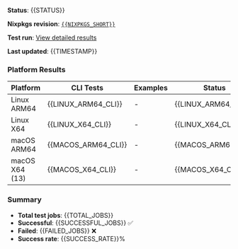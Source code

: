 <!-- TEST_RESULTS_START -->
**Status**: {{STATUS}}

**Nixpkgs revision**: [`{{NIXPKGS_SHORT}}`](https://github.com/NixOS/nixpkgs/commit/{{NIXPKGS_COMMIT}})

**Test run**: [View detailed results]({{RUN_URL}})

**Last updated**: {{TIMESTAMP}}

### Platform Results

| Platform | CLI Tests | Examples | Status |
|----------|-----------|----------|--------|
| Linux ARM64 | {{LINUX_ARM64_CLI}} | - | {{LINUX_ARM64_CLI}} |
| Linux X64 | {{LINUX_X64_CLI}} | - | {{LINUX_X64_CLI}} |
| macOS ARM64 | {{MACOS_ARM64_CLI}} | - | {{MACOS_ARM64_CLI}} |
| macOS X64 (13) | {{MACOS_X64_CLI}} | - | {{MACOS_X64_CLI}} |

### Summary

- **Total test jobs**: {{TOTAL_JOBS}}
- **Successful**: {{SUCCESSFUL_JOBS}} ✅
- **Failed**: {{FAILED_JOBS}} ❌
- **Success rate**: {{SUCCESS_RATE}}%

<!-- TEST_RESULTS_END -->